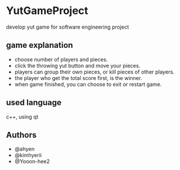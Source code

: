 # YutGameProject
 develop yut game for software engineering project

## game explanation
+ choose number of players and pieces.
+ click the throwing yut button and move your pieces.
+ players can group their own pieces, or kill pieces of other players.
+ the player who get the total score first, is the winner.
+ when game finished, you can choose to exit or restart game.

## used language
 c++, using qt

## Authors
+ @ahyen
+ @kimhyerii
+ @Yooon-hee2

